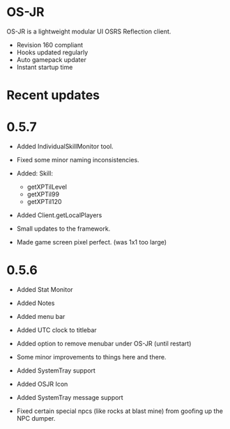 # OS-JR


OS-JR is a lightweight modular UI OSRS Reflection client.

  - Revision 160 compliant
  - Hooks updated regularly
  - Auto gamepack updater
  - Instant startup time

# Recent updates
  # 0.5.7
  
  - Added IndividualSkillMonitor tool.
  - Fixed some minor naming inconsistencies.

  - Added: Skill:
    - getXPTilLevel
    - getXPTil99
    - getXPTil120
 
  - Added Client.getLocalPlayers
  - Small updates to the framework.
  - Made game screen pixel perfect. (was 1x1 too large)

  # 0.5.6

  - Added Stat Monitor
  - Added Notes
  - Added menu bar
  - Added UTC clock to titlebar
  - Added option to remove menubar under OS-JR (until restart)
  - Some minor improvements to things here and there.
  
  - Added SystemTray support
  - Added OSJR Icon
  - Added SystemTray message support
  - Fixed certain special npcs (like rocks at blast mine) from goofing up the NPC dumper.
